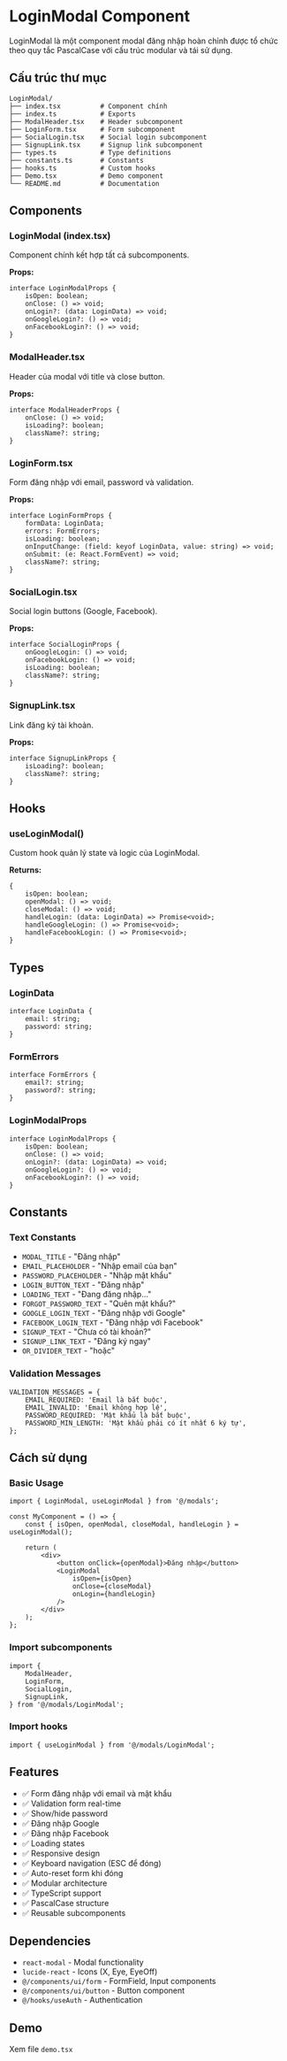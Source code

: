 # LoginModal Component

LoginModal là một component modal đăng nhập hoàn chỉnh được tổ chức theo quy tắc PascalCase với cấu trúc modular và tái sử dụng.

## Cấu trúc thư mục

```
LoginModal/
├── index.tsx          # Component chính
├── index.ts           # Exports
├── ModalHeader.tsx    # Header subcomponent
├── LoginForm.tsx      # Form subcomponent
├── SocialLogin.tsx    # Social login subcomponent
├── SignupLink.tsx     # Signup link subcomponent
├── types.ts           # Type definitions
├── constants.ts       # Constants
├── hooks.ts           # Custom hooks
├── Demo.tsx           # Demo component
└── README.md          # Documentation
```

## Components

### LoginModal (index.tsx)

Component chính kết hợp tất cả subcomponents.

**Props:**

```tsx
interface LoginModalProps {
    isOpen: boolean;
    onClose: () => void;
    onLogin?: (data: LoginData) => void;
    onGoogleLogin?: () => void;
    onFacebookLogin?: () => void;
}
```

### ModalHeader.tsx

Header của modal với title và close button.

**Props:**

```tsx
interface ModalHeaderProps {
    onClose: () => void;
    isLoading?: boolean;
    className?: string;
}
```

### LoginForm.tsx

Form đăng nhập với email, password và validation.

**Props:**

```tsx
interface LoginFormProps {
    formData: LoginData;
    errors: FormErrors;
    isLoading: boolean;
    onInputChange: (field: keyof LoginData, value: string) => void;
    onSubmit: (e: React.FormEvent) => void;
    className?: string;
}
```

### SocialLogin.tsx

Social login buttons (Google, Facebook).

**Props:**

```tsx
interface SocialLoginProps {
    onGoogleLogin: () => void;
    onFacebookLogin: () => void;
    isLoading: boolean;
    className?: string;
}
```

### SignupLink.tsx

Link đăng ký tài khoản.

**Props:**

```tsx
interface SignupLinkProps {
    isLoading?: boolean;
    className?: string;
}
```

## Hooks

### useLoginModal()

Custom hook quản lý state và logic của LoginModal.

**Returns:**

```tsx
{
    isOpen: boolean;
    openModal: () => void;
    closeModal: () => void;
    handleLogin: (data: LoginData) => Promise<void>;
    handleGoogleLogin: () => Promise<void>;
    handleFacebookLogin: () => Promise<void>;
}
```

## Types

### LoginData

```tsx
interface LoginData {
    email: string;
    password: string;
}
```

### FormErrors

```tsx
interface FormErrors {
    email?: string;
    password?: string;
}
```

### LoginModalProps

```tsx
interface LoginModalProps {
    isOpen: boolean;
    onClose: () => void;
    onLogin?: (data: LoginData) => void;
    onGoogleLogin?: () => void;
    onFacebookLogin?: () => void;
}
```

## Constants

### Text Constants

-   `MODAL_TITLE` - "Đăng nhập"
-   `EMAIL_PLACEHOLDER` - "Nhập email của bạn"
-   `PASSWORD_PLACEHOLDER` - "Nhập mật khẩu"
-   `LOGIN_BUTTON_TEXT` - "Đăng nhập"
-   `LOADING_TEXT` - "Đang đăng nhập..."
-   `FORGOT_PASSWORD_TEXT` - "Quên mật khẩu?"
-   `GOOGLE_LOGIN_TEXT` - "Đăng nhập với Google"
-   `FACEBOOK_LOGIN_TEXT` - "Đăng nhập với Facebook"
-   `SIGNUP_TEXT` - "Chưa có tài khoản?"
-   `SIGNUP_LINK_TEXT` - "Đăng ký ngay"
-   `OR_DIVIDER_TEXT` - "hoặc"

### Validation Messages

```tsx
VALIDATION_MESSAGES = {
    EMAIL_REQUIRED: 'Email là bắt buộc',
    EMAIL_INVALID: 'Email không hợp lệ',
    PASSWORD_REQUIRED: 'Mật khẩu là bắt buộc',
    PASSWORD_MIN_LENGTH: 'Mật khẩu phải có ít nhất 6 ký tự',
};
```

## Cách sử dụng

### Basic Usage

```tsx
import { LoginModal, useLoginModal } from '@/modals';

const MyComponent = () => {
    const { isOpen, openModal, closeModal, handleLogin } = useLoginModal();

    return (
        <div>
            <button onClick={openModal}>Đăng nhập</button>
            <LoginModal
                isOpen={isOpen}
                onClose={closeModal}
                onLogin={handleLogin}
            />
        </div>
    );
};
```

### Import subcomponents

```tsx
import {
    ModalHeader,
    LoginForm,
    SocialLogin,
    SignupLink,
} from '@/modals/LoginModal';
```

### Import hooks

```tsx
import { useLoginModal } from '@/modals/LoginModal';
```

## Features

-   ✅ Form đăng nhập với email và mật khẩu
-   ✅ Validation form real-time
-   ✅ Show/hide password
-   ✅ Đăng nhập Google
-   ✅ Đăng nhập Facebook
-   ✅ Loading states
-   ✅ Responsive design
-   ✅ Keyboard navigation (ESC để đóng)
-   ✅ Auto-reset form khi đóng
-   ✅ Modular architecture
-   ✅ TypeScript support
-   ✅ PascalCase structure
-   ✅ Reusable subcomponents

## Dependencies

-   `react-modal` - Modal functionality
-   `lucide-react` - Icons (X, Eye, EyeOff)
-   `@/components/ui/form` - FormField, Input components
-   `@/components/ui/button` - Button component
-   `@/hooks/useAuth` - Authentication

## Demo

Xem file `demo.tsx`
